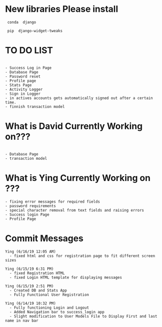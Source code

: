 # New libraries  Please install
```
 conda  django

 pip  django-widget-tweaks
```

# TO DO LIST
```

- Success Log in Page
- Database Page
- Password reset
- Profile page
- Stats Page
- Activity Logger
- Sign in Logger
- in actives accounts gets automatically signed out after a certain time.
- finnish transaction model
```



# What is David Currently Working on???
```

- Database Page
- transaction model
```

# What is Ying Currently Working on ???
```
- fixing error messages for required fields
- password requirements
- special character removal from text fields and raising errors
- Success login Page
- Profile Page
```

# Commit Messages
```
Ying (6/16/19 12:05 AM)
  - fixed html and css for registration page to fit different screen sizes

Ying (6/15/19 6:31 PM)
  - fixed Registration HTML
  - fixed Login HTML template for displaying messages

Ying (6/15/19 2:51 PM)
  - Created DB and Stats App
  - Fully Functional User Registration  

Ying (6/14/19 10:32 PM)
  - Fully functioning Login and Logout
  - Added Navigation bar to success_login app
  - Slight modification to User Models File to Display First and last name in nav bar
```